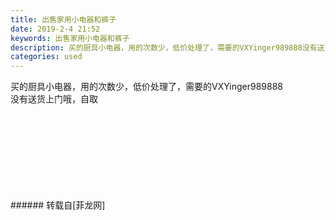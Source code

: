 ```yaml
---
title: 出售家用小电器和裤子
date: 2019-2-4 21:52
keywords: 出售家用小电器和裤子
description: 买的厨具小电器，用的次数少，低价处理了，需要的VXYinger989888没有送货上门哦，自取
categories: used
---
```

<td class="t_f" id="postmessage_2916852">

买的厨具小电器，用的次数少，低价处理了，需要的VXYinger989888<br/>
没有送货上门哦，自取<br/>
<img alt="" border="0" class="zoom" data-cf-modified-e8cd00c52ef3253a27054b97-="" file="http://www.flw.ph/data/appbyme/upload/image/201902/04/7lnej0BaydYy.jpg" id="aimg_MM7Sh" lazyloadthumb="1" onclick="" onmouseover="" src="http://www.flw.ph/data/appbyme/upload/image/201902/04/7lnej0BaydYy.jpg"/><br/>
<br/>
<img alt="" border="0" class="zoom" data-cf-modified-e8cd00c52ef3253a27054b97-="" file="http://www.flw.ph/data/appbyme/upload/image/201902/04/c0nYEL0QWI5q.jpg" id="aimg_aEF4S" lazyloadthumb="1" onclick="" onmouseover="" src="http://www.flw.ph/data/appbyme/upload/image/201902/04/c0nYEL0QWI5q.jpg"/><br/>
<br/>
<img alt="" border="0" class="zoom" data-cf-modified-e8cd00c52ef3253a27054b97-="" file="http://www.flw.ph/data/appbyme/upload/image/201902/04/6AvD2B1jOup3.jpg" id="aimg_pb4X2" lazyloadthumb="1" onclick="" onmouseover="" src="http://www.flw.ph/data/appbyme/upload/image/201902/04/6AvD2B1jOup3.jpg"/><br/>
<br/>
<img alt="" border="0" class="zoom" data-cf-modified-e8cd00c52ef3253a27054b97-="" file="http://www.flw.ph/data/appbyme/upload/image/201902/04/5jNvndb0fbo3.jpg" id="aimg_zv11u" lazyloadthumb="1" onclick="" onmouseover="" src="http://www.flw.ph/data/appbyme/upload/image/201902/04/5jNvndb0fbo3.jpg"/><br/>
<br/>
<img alt="" border="0" class="zoom" data-cf-modified-e8cd00c52ef3253a27054b97-="" file="http://www.flw.ph/data/appbyme/upload/image/201902/04/fmDw0NGOeLbf.jpg" id="aimg_CZWr6" lazyloadthumb="1" onclick="" onmouseover="" src="http://www.flw.ph/data/appbyme/upload/image/201902/04/fmDw0NGOeLbf.jpg"/><br/>
<br/>
<img alt="" border="0" class="zoom" data-cf-modified-e8cd00c52ef3253a27054b97-="" file="http://www.flw.ph/data/appbyme/upload/image/201902/04/1UnixiOay7KF.jpg" id="aimg_X6Jad" lazyloadthumb="1" onclick="" onmouseover="" src="http://www.flw.ph/data/appbyme/upload/image/201902/04/1UnixiOay7KF.jpg"/><br/>
<br/>
<img alt="" border="0" class="zoom" data-cf-modified-e8cd00c52ef3253a27054b97-="" file="http://www.flw.ph/data/appbyme/upload/image/201902/04/9vXwE5tQzv07.jpg" id="aimg_Jv11J" lazyloadthumb="1" onclick="" onmouseover="" src="http://www.flw.ph/data/appbyme/upload/image/201902/04/9vXwE5tQzv07.jpg"/><br/>
<br/>
<img alt="" border="0" class="zoom" data-cf-modified-e8cd00c52ef3253a27054b97-="" file="http://www.flw.ph/data/appbyme/upload/image/201902/04/iPCN1kGhmoll.jpg" id="aimg_lHQFY" lazyloadthumb="1" onclick="" onmouseover="" src="http://www.flw.ph/data/appbyme/upload/image/201902/04/iPCN1kGhmoll.jpg"/><br/>
<br/>
</td>
###### 转载自[菲龙网]